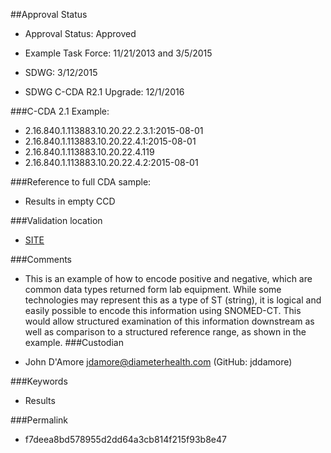 ##Approval Status 

* Approval Status: Approved
* Example Task Force: 11/21/2013 and 3/5/2015
* SDWG: 3/12/2015

* SDWG C-CDA R2.1 Upgrade: 12/1/2016    

###C-CDA 2.1 Example: 


* 2.16.840.1.113883.10.20.22.2.3.1:2015-08-01
* 2.16.840.1.113883.10.20.22.4.1:2015-08-01
* 2.16.840.1.113883.10.20.22.4.119
* 2.16.840.1.113883.10.20.22.4.2:2015-08-01

###Reference to full CDA sample:
* Results in empty CCD


###Validation location

* [SITE](https://sitenv.org/c-cda-validator)


###Comments

* This is an example of how to encode positive and negative, which are common data types returned form lab equipment. While some technologies may represent this as a type of ST (string), it is logical and easily possible to encode this information using SNOMED-CT. This would allow structured examination of this information downstream as well as comparison to a structured reference range, as shown in the example.
###Custodian

* John D'Amore jdamore@diameterhealth.com (GitHub: jddamore)



###Keywords

* Results

###Permalink 

* f7deea8bd578955d2dd64a3cb814f215f93b8e47